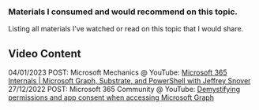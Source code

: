 
### Materials I consumed and would recommend on this topic.

Listing all materials I've watched or read on this topic that I would share.

## Video Content

04/01/2023 POST: Microsoft Mechanics @ YouTube: [Microsoft 365 Internals | Microsoft Graph, Substrate, and PowerShell with Jeffrey Snover](https://www.youtube.com/watch?v=uuiTR8r27Os)<br>
27/12/2022 POST: Microsoft 365 Community @ YouTube: [Demystifying permissions and app consent when accessing Microsoft Graph](https://www.youtube.com/watch?v=qRZQCdM9VtQ)
